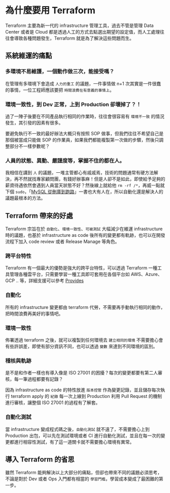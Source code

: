 # 為什麼要用 Terraform

Terraform 主要為新一代的 infrastructure 管理工具，過去不管是管理 Data Center 或者是 Cloud 都是透過人工的方式去點選出期望的設定值，而人工處理往往會導致各種問題發生，Terraform 就是為了解決這些問題而生。

## 系統維運的痛點

### 多環境不易維護，一個動作做三次，能接受嗎？

在管理有多環境下會造成 `人力的重工` 的議題，一件事情做 n+1 次其實是一件很蠢的事情，一位工程師應該要把 `時間浪費在有意義的事情上`。

### 環境一致性，到 Dev 正常，上到 Production 卻壞掉了？！

過了一陣子後要在不同產品執行相同的作業時，往往會很容易有 `環境不一致` 的情況發生，其引發的因素有很多。

要避免執行不一致的最好辦法大概只有按照 SOP 做事，但我們往往不希望自己是那個被當成只能做 SOP 的作業員，如果我們都能複製第一次做的步驟，然後只調整部分不一樣參數呢？


### 人員的狀態、異動、嚴謹度等，掌握不住的都在人。

我相信在講到 `人` 的議題，一堆主管都心有戚戚焉，技術的問題通常有硬方法解決，再不然就找專家顧問團，有錢好辦事麻！但是人卻不是如此，即使給予足夠的薪資待遇依然會遇到人員當天狀態不好？然後線上就給他 `rm -rf /*`，再威一點就下個 `sudo`，「[MySQL 從刪庫到跑路](https://www.google.com/search?q=mysql从删库到跑路)」一書也大有人在，所以自動化還是解決人的議題最根本的方法。

## Terraform 帶來的好處

Terraform 宗旨在於 `自動化`、`環境一致性`、`可被測試` 大幅減少在維運 infrastructure 時的議題，也基於 infrastructure as code 後所有的變更都有軌跡，也可以在開發流程下加入 code review 或者 Release Manage 等角色。

### 跨平台特性

Terraform 有一個最大的優勢是強大的跨平台特性，可以透過 Terraform 一種工具管理各種雲平台，只需要學習一種工具即可套用在各個平台如 AWS、Azure、GCP .. 等，詳細支援可以參考 [Provides](https://www.terraform.io/docs/providers/index.html)

### 自動化

所有的 infrastructure 變更都由 terraform 代勞，不需要再手動執行相同的動作，把時間浪費再美好的事情吧。

### 環境一致性

佈署透過 terraform 之後，就可以複製到任何環境去 `建立相同的環境` 不需要擔心會有些許誤差，即使有部分資訊不同，也可以透過 `變數` 來達到不同環境的區別。

### 稽核與軌跡

是不是和作者一樣也有導入像是 ISO 27001 的困擾？每次的變更都要有第二人審核，每一筆過程都要有記錄？

因為 infrastructure as code 的特性放進 `版本控管` 作為變更記錄，並且儲存每次執行 terraform apply 的 `紀錄` 每一次上線到 Production 利用 Pull Request 的機制進行審核，讓整個 ISO 27001 的過程有了解套。

### 自動化測試

當 infrastructure 變成程式碼之後，`自動化測試` 就不遠了，不需要擔心上到 Production 出包，可以先在測試環境或者 CI 進行自動化測試，並且在每一次的變更都進行相容性測試，有了這一道關卡就不需要擔心環境有異常。

## 導入 Terraform 的省思

雖然 Terraform 能夠解決以上大部分的痛點，但卻也帶來不同的議題必須思考，不論是對於 Dev 或者 Ops 入門都有相當的 `學習門檻`，學習成本變成了最困難的第一步。




